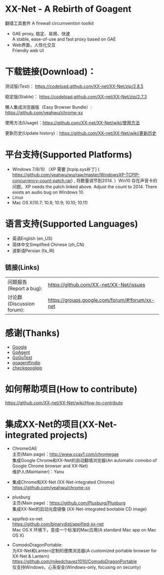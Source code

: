

XX-Net - A Rebirth of Goagent
========
翻墙工具套件 A firewall circumvention toolkit
* GAE proxy, 稳定、易用、快速  
  A stable, ease-of-use and fast proxy based on GAE  
* Web界面，人性化交互  
  Friendly web UI  


下载链接(Download)：
==========
测试版(Test)：
https://codeload.github.com/XX-net/XX-Net/zip/2.8.5

稳定版(Stable)：
https://codeload.github.com/XX-net/XX-Net/zip/2.7.3

懒人集成浏览器版（Easy Browser Bundle）:
https://github.com/yeahwu/chrome-xx

使用方法(Usage)：https://github.com/XX-net/XX-Net/wiki/使用方法

更新历史(Update history)：https://github.com/XX-net/XX-Net/wiki/更新历史
  
  




平台支持(Supported Platforms)
================
* Windows 7/8/10 （XP 需要 [tcpip.sys补丁] ( https://github.com/yeahwu/wu/raw/master/WindowsXP-TCPIP-concurrency-count-patch.rar) , 将数量调节到2014. ）Win10 存在声音卡的问题。XP needs the patch linked above. Adjust the count to 2014. There exists an audio bug on Windows 10.
* Linux 
* Mac OS X(10.7; 10.8; 10.9; 10.10; 10.11)



语言支持(Supported Languages)
================
* 英语English (en_US)
* 简体中文Simplified Chinese (zh_CN)
* 波斯语Persian (fa_IR)


## 链接(Links)
|   |   |
| --------   | :----  |
|问题报告(Report a bug):  |https://github.com/XX-net/XX-Net/issues|
|讨论群(Discussion forum):  |https://groups.google.com/forum/#!forum/xx-net|

感谢(Thanks)
=========
* [Google](https://www.google.com)
* [GoAgent](https://github.com/phuslu/goagent)
* [GoGoTest](https://github.com/azzvx/gogotester)
* [goagentfindip](https://github.com/usrtmp/goagentfindip)
* [checkgoogleip](https://github.com/moonshawdo/checkgoogleip)


如何帮助项目(How to contribute)
==========
https://github.com/XX-net/XX-Net/wiki/How-to-contribute

集成XX-Net的项目(XX-Net-integrated projects)
===============
* ChromeGAE  
  主页(Main page)：http://www.ccav1.com/chromegae  
  集成Google Chrome和XX-Net的自动翻墙浏览器(An automatic comobo of Google Chrome browser and XX-Net)  
  维护人(Maintainer)：Yanu  

* 集成Chrome和XX-Net (XX-Net-integrated Chrome)  
  https://github.com/yeahwu/chrome-xx  

* plusburg  
  主页(Main page)：https://github.com/Plusburg/Plusburg  
  集成XX-Net的启动光盘镜像 (XX-Net-integrated bootable CD image) 

* appifed-xx-net  
  https://github.com/binarydist/appified-xx-net  
  Mac OS X 环境下，变成一个标准的Mac应用(A standard Mac app on Mac OS X)  
  
* ComodoDragonPortable:   
  为XX-Net和Lantern定制的便携浏览器(A customized portable browser for XX-Net & Lantern) 
  https://github.com/mikedchavez1010/ComodoDragonPortable  
  仅支持Windows，心系安全(Windows-only, focusing on security)
